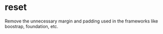 reset
=====

Remove the unnecessary margin and padding used in the frameworks like boostrap, foundation, etc.
